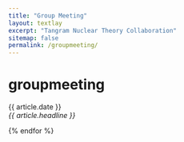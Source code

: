 ```yaml
---
title: "Group Meeting"
layout: textlay
excerpt: "Tangram Nuclear Theory Collaboration"
sitemap: false
permalink: /groupmeeting/
---
```


# groupmeeting


<p>{{ article.date }} <br>
<em>{{ article.headline }}</em></p>
{% endfor %}
